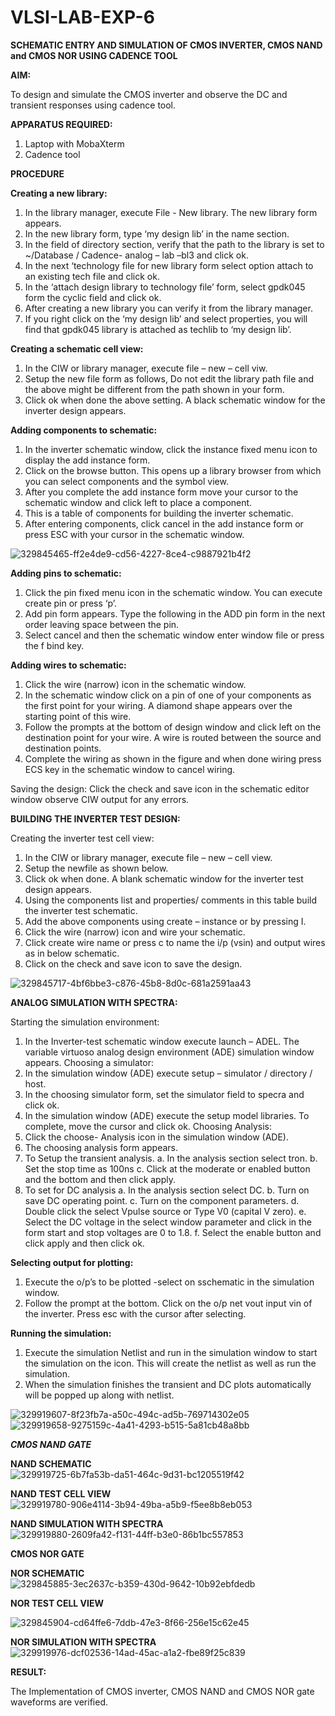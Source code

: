 # VLSI-LAB-EXP-6
**SCHEMATIC ENTRY AND SIMULATION OF CMOS INVERTER, CMOS NAND and CMOS NOR USING CADENCE TOOL**

**AIM:**

To design and simulate the CMOS inverter and observe the DC and transient responses using cadence tool.

**APPARATUS REQUIRED:**
 
1.	Laptop with MobaXterm
2.	Cadence tool
	
**PROCEDURE**

**Creating a new library:**
1.	In the library manager, execute File - New library. The new library form appears.
2.	In the new library form, type ‘my design lib’ in the name section.
3.	In the field of directory section, verify that the path to the library is set to ~/Database / Cadence- analog – lab –bl3 and click ok.
4.	In the next ‘technology file for new library form select option attach to an existing tech file and click ok.
5.	In the ‘attach design library to technology file’ form, select gpdk045 form the cyclic field and click ok.
6.	After creating a new library you can verify it from the library manager.
7.	If you right click on the ‘my design lib’ and select properties, you will find that gpdk045 library is attached as techlib to ‘my design lib’.

**Creating a schematic cell view:**

1.	In the CIW or library manager, execute file – new – cell viw.
2.	Setup the new file form as follows, Do not edit the library path file and the above might be different from the path shown in your form.
3.	Click ok when done the above setting. A black schematic window for the inverter design appears.

**Adding components to schematic:**

1.	In the inverter schematic window, click the instance fixed menu icon to display the add instance form.
2.	Click on the browse button. This opens up a library browser from which you can select components and the symbol view.
3.	After you complete the add instance form move your cursor to the schematic window and click left to place a component.
4.	This is a table of components for building the inverter schematic.
5.	After entering components, click cancel in the add instance form or press ESC with your cursor in the schematic window.

 ![329845465-ff2e4de9-cd56-4227-8ce4-c9887921b4f2](https://github.com/Jayanth-T/VLSI-LAB-EXP-6/assets/106177371/415fd11e-87b9-4748-b8c4-101ea8aa4ccb)


**Adding pins to schematic:**

1.	Click the pin fixed menu icon in the schematic window. You can execute create pin or press ‘p’.
2.	Add pin form appears. Type the following in the ADD pin form in the next order leaving space between the pin.
3.	Select cancel and then the schematic window enter window file or press the f bind key.
   
**Adding wires to schematic:**

1.	Click the wire (narrow) icon in the schematic window.
2.	In the schematic window click on a pin of one of your components as the first point for your wiring. A diamond shape appears over the starting point of this wire.
3.	Follow the prompts at the bottom of design window and click left on the destination point for your wire. A wire is routed between the source and destination points.
4.	Complete the wiring as shown in the figure and when done wiring press ECS key in the schematic window to cancel wiring.

Saving the design:
	Click the check and save icon in the schematic editor window observe CIW output for any errors.

**BUILDING THE INVERTER TEST DESIGN:**

Creating the inverter test cell view:
1.	In the CIW or library manager, execute file – new – cell view.
2.	Setup the newfile as shown below.
3.	Click ok when done. A blank schematic window for the inverter test design appears.
4.	Using the components list and properties/ comments in this table build the inverter test schematic.
5.	Add the above components using create – instance or by pressing I.
6.	Click the wire (narrow) icon and wire your schematic.
7.	Click create wire name or press c to name the i/p (vsin) and output wires as in below schematic.
8.	Click on the check and save icon to save the design.
 
![329845717-4bf6bbe3-c876-45b8-8d0c-681a2591aa43](https://github.com/Jayanth-T/VLSI-LAB-EXP-6/assets/106177371/dfc84476-6f8f-4314-8968-8e35f9baadaa)


**ANALOG SIMULATION WITH SPECTRA:**

Starting the simulation environment:
1.	In the Inverter-test schematic window execute launch – ADEL. The variable virtuoso analog design environment (ADE) simulation window appears.
Choosing a simulator:
1.	In the simulation window (ADE) execute setup – simulator / directory / host.
2.	In the choosing simulator form, set the simulator field to specra and click ok.
3.	In the simulation window (ADE) execute the setup model libraries.
To complete, move the cursor and click ok.
Choosing Analysis:
1.	Click the choose- Analysis icon in the simulation window (ADE).
2.	The choosing analysis form appears.
3.	To Setup the transient analysis.
a.	In the analysis section select tron.
b.	Set the stop time as 100ns
c.	Click at the moderate or enabled button and the bottom and then click apply.
4.	To set for DC analysis
a.	In the analysis section select DC.
b.	Turn on save DC operating point.
c.	Turn on the component parameters.
d.	Double click the select Vpulse source or Type V0 (capital V zero).
e.	Select the DC voltage in the select window parameter and click in the form start and stop voltages are 0 to 1.8.
f.	Select the enable button and click apply and then click ok.

**Selecting output for plotting:**

1.	Execute the o/p’s to be plotted  -select on sschematic in the simulation window.
2.	Follow the prompt at the bottom. Click on the o/p net vout input vin of the inverter. Press esc with the cursor after selecting.

**Running the simulation:**

1.	Execute the simulation Netlist and run in the simulation window to start the simulation on the icon. This will create the netlist as well as run the simulation.
2.	When the simulation finishes the transient and DC plots automatically will be popped up along with netlist.
 
![329919607-8f23fb7a-a50c-494c-ad5b-769714302e05](https://github.com/Jayanth-T/VLSI-LAB-EXP-6/assets/106177371/463edb76-8d13-4994-9cfa-7c6d359ff6fa)
![329919658-9275159c-4a41-4293-b515-5a81cb48a8bb](https://github.com/Jayanth-T/VLSI-LAB-EXP-6/assets/106177371/1dd66bd6-028f-40f0-8301-4273671b23a1)




***CMOS NAND GATE***

**NAND SCHEMATIC**
![329919725-6b7fa53b-da51-464c-9d31-bc1205519f42](https://github.com/Jayanth-T/VLSI-LAB-EXP-6/assets/106177371/cb456d07-a1bf-4ebb-a0c1-f4b1a353132d)




**NAND TEST CELL VIEW**
![329919780-906e4114-3b94-49ba-a5b9-f5ee8b8eb053](https://github.com/Jayanth-T/VLSI-LAB-EXP-6/assets/106177371/a365176e-2d99-45cc-9305-92dbcdce6e3d)


 
**NAND SIMULATION WITH SPECTRA**
![329919880-2609fa42-f131-44ff-b3e0-86b1bc557853](https://github.com/Jayanth-T/VLSI-LAB-EXP-6/assets/106177371/4729050c-9962-4fc6-9daa-250f228d9bbd)




**CMOS NOR GATE**

**NOR SCHEMATIC**
![329845885-3ec2637c-b359-430d-9642-10b92ebfdedb](https://github.com/Jayanth-T/VLSI-LAB-EXP-6/assets/106177371/4961259f-9c5e-4e9b-8a8e-0749bdadaf07)


**NOR TEST CELL VIEW**

![329845904-cd64ffe6-7ddb-47e3-8f66-256e15c62e45](https://github.com/Jayanth-T/VLSI-LAB-EXP-6/assets/106177371/5d0a25b7-9ee1-4784-96be-7cb6425d545f)


**NOR SIMULATION WITH SPECTRA**
![329919976-dcf02536-14ad-45ac-a1a2-fbe89f25c839](https://github.com/Jayanth-T/VLSI-LAB-EXP-6/assets/106177371/e3f08202-49f1-49f3-912f-3b9fac6d1097)




**RESULT:**

The Implementation of CMOS inverter, CMOS NAND and CMOS NOR gate waveforms are verified.
